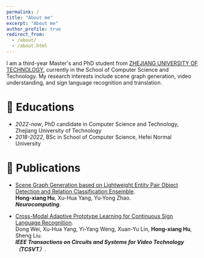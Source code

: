 ```yaml
---
permalink: /
title: "About me"
excerpt: "About me"
author_profile: true
redirect_from: 
  - /about/
  - /about.html
---
```


I am a third-year Master's and PhD student from [ZHEJIANG UNIVERSITY OF TECHNOLOGY](https://www.zjut.edu.cn/), currently in the School of Computer Science and Technology. My research interests include scene graph generation, video understanding, and sign language recognition and translation.

# 📖 Educations
- *2022-now*, PhD candidate in Computer Science and Technology, Zhejiang University of Technology
- *2018-2022*, BSc in School of Computer Science, Hefei Normal University

# 📝 Publications 
- [Scene Graph Generation based on Lightweight Entity Pair Object Detection and Relation Classification Ensemble](https://www.sciencedirect.com/science/article/abs/pii/S0925231225008021).<br>
  **Hong-xiang Hu**, Xu-Hua Yang, Yu-Yong Zhao.<br>
  **<i>Neurocomputing</i>**.

- [Cross-Modal Adaptive Prototype Learning for Continuous Sign Language Recognition](https://ieeexplore.ieee.org/document/10896751).<br>
  Dong Wei, Xu-Hua Yang, Yi-Yang Weng, Xuan-Yu Lin, **Hong-xiang Hu**, Sheng Liu.<br>
  **<i>IEEE Transactions on Circuits and Systems for Video Technology（TCSVT）</i>**.
